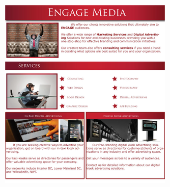 ![myimage-alt-tag](https://github.com/parvathyvd/engagemediaemail/blob/master/images/mainengage.jpg)


	